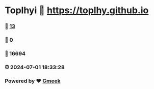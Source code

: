 # Toplhyi :link: https://toplhy.github.io 
### :page_facing_up: [13](https://toplhy.github.io/tag.html) 
### :speech_balloon: 0 
### :hibiscus: 16694 
### :alarm_clock: 2024-07-01 18:33:28 
### Powered by :heart: [Gmeek](https://github.com/Meekdai/Gmeek)
